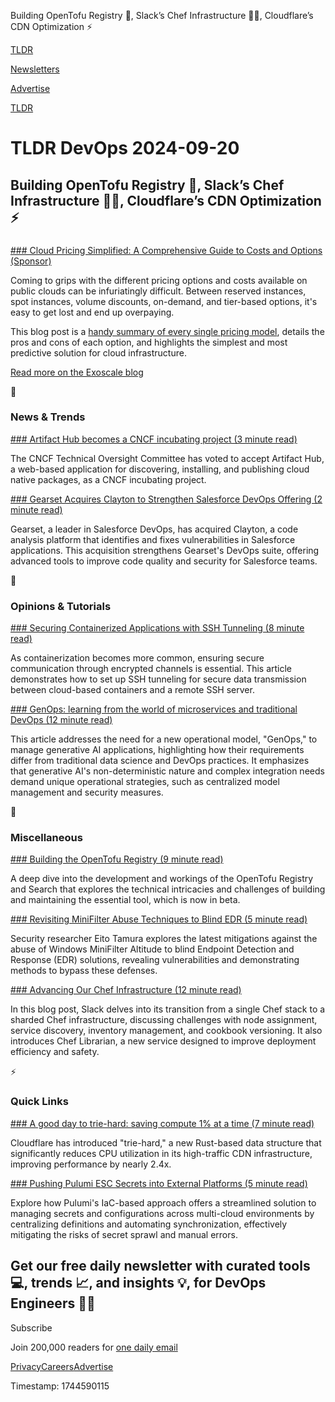 Building OpenTofu Registry 🧱, Slack’s Chef Infrastructure 🧑‍🍳, Cloudflare’s CDN Optimization ⚡

[TLDR](/)

[Newsletters](/newsletters)

[Advertise](https://advertise.tldr.tech/)

[TLDR](/)

# TLDR DevOps 2024-09-20

## Building OpenTofu Registry 🧱, Slack’s Chef Infrastructure 🧑‍🍳, Cloudflare’s CDN Optimization ⚡

### 

[### Cloud Pricing Simplified: A Comprehensive Guide to Costs and Options (Sponsor)](https://www.exoscale.com/syslog/cloud-pricing-models/?utm_campaign=tldr-sep24-pricing&amp;utm_source=tldr&amp;utm_medium=email)

Coming to grips with the different pricing options and costs available on public clouds can be infuriatingly difficult. Between reserved instances, spot instances, volume discounts, on-demand, and tier-based options, it's easy to get lost and end up overpaying.

This blog post is a [handy summary of every single pricing model](https://www.exoscale.com/syslog/cloud-pricing-models/?utm_campaign=tldr-sep24-pricing&utm_source=tldr&utm_medium=email), details the pros and cons of each option, and highlights the simplest and most predictive solution for cloud infrastructure.

[Read more on the Exoscale blog](https://www.exoscale.com/syslog/cloud-pricing-models/?utm_campaign=tldr-sep24-pricing&utm_source=tldr&utm_medium=email)

📱

### News & Trends

[### Artifact Hub becomes a CNCF incubating project (3 minute read)](https://www.cncf.io/blog/2024/09/17/artifact-hub-becomes-a-cncf-incubating-project/?utm_source=tldrdevops)

The CNCF Technical Oversight Committee has voted to accept Artifact Hub, a web-based application for discovering, installing, and publishing cloud native packages, as a CNCF incubating project.

[### Gearset Acquires Clayton to Strengthen Salesforce DevOps Offering (2 minute read)](https://www.businesswire.com/news/home/20240916492711/en?utm_source=tldrdevops)

Gearset, a leader in Salesforce DevOps, has acquired Clayton, a code analysis platform that identifies and fixes vulnerabilities in Salesforce applications. This acquisition strengthens Gearset's DevOps suite, offering advanced tools to improve code quality and security for Salesforce teams.

🚀

### Opinions & Tutorials

[### Securing Containerized Applications with SSH Tunneling (8 minute read)](https://techcommunity.microsoft.com/t5/azure-architecture-blog/securing-containerized-applications-with-ssh-tunneling/ba-p/4235203?utm_source=tldrdevops)

As containerization becomes more common, ensuring secure communication through encrypted channels is essential. This article demonstrates how to set up SSH tunneling for secure data transmission between cloud-based containers and a remote SSH server.

[### GenOps: learning from the world of microservices and traditional DevOps (12 minute read)](https://cloud.google.com/blog/products/devops-sre/genops-learnings-from-microservices-and-traditional-devops?utm_source=tldrdevops)

This article addresses the need for a new operational model, "GenOps," to manage generative AI applications, highlighting how their requirements differ from traditional data science and DevOps practices. It emphasizes that generative AI's non-deterministic nature and complex integration needs demand unique operational strategies, such as centralized model management and security measures.

🎁

### Miscellaneous

[### Building the OpenTofu Registry (9 minute read)](https://opentofu.org/blog/building-the-opentofu-registry/?utm_source=tldrdevops)

A deep dive into the development and workings of the OpenTofu Registry and Search that explores the technical intricacies and challenges of building and maintaining the essential tool, which is now in beta.

[### Revisiting MiniFilter Abuse Techniques to Blind EDR (5 minute read)](https://tierzerosecurity.co.nz/2024/09/18/blind-edr-revisited.html?utm_source=tldrdevops)

Security researcher Eito Tamura explores the latest mitigations against the abuse of Windows MiniFilter Altitude to blind Endpoint Detection and Response (EDR) solutions, revealing vulnerabilities and demonstrating methods to bypass these defenses.

[### Advancing Our Chef Infrastructure (12 minute read)](https://slack.engineering/advancing-our-chef-infrastructure/?utm_source=tldrdevops)

In this blog post, Slack delves into its transition from a single Chef stack to a sharded Chef infrastructure, discussing challenges with node assignment, service discovery, inventory management, and cookbook versioning. It also introduces Chef Librarian, a new service designed to improve deployment efficiency and safety.

⚡️

### Quick Links

[### A good day to trie-hard: saving compute 1% at a time (7 minute read)](https://blog.cloudflare.com/pingora-saving-compute-1-percent-at-a-time/?utm_source=tldrdevops)

Cloudflare has introduced "trie-hard," a new Rust-based data structure that significantly reduces CPU utilization in its high-traffic CDN infrastructure, improving performance by nearly 2.4x.

[### Pushing Pulumi ESC Secrets into External Platforms (5 minute read)](https://www.pulumi.com/blog/esc-sync-with-iac/?utm_source=tldrdevops)

Explore how Pulumi's IaC-based approach offers a streamlined solution to managing secrets and configurations across multi-cloud environments by centralizing definitions and automating synchronization, effectively mitigating the risks of secret sprawl and manual errors.

## Get our free daily newsletter with curated tools 💻, trends 📈, and insights 💡, for DevOps Engineers 👨‍💻

Subscribe

Join 200,000 readers for [one daily email](/api/latest/devops)

[Privacy](/privacy)[Careers](https://jobs.ashbyhq.com/tldr.tech)[Advertise](/devops/advertise)

Timestamp: 1744590115